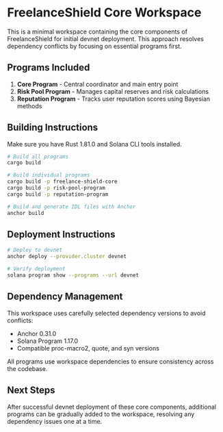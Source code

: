# FreelanceShield Core Workspace

This is a minimal workspace containing the core components of FreelanceShield for initial devnet deployment. This approach resolves dependency conflicts by focusing on essential programs first.

## Programs Included

1. **Core Program** - Central coordinator and main entry point
2. **Risk Pool Program** - Manages capital reserves and risk calculations
3. **Reputation Program** - Tracks user reputation scores using Bayesian methods

## Building Instructions

Make sure you have Rust 1.81.0 and Solana CLI tools installed.

```bash
# Build all programs
cargo build

# Build individual programs
cargo build -p freelance-shield-core
cargo build -p risk-pool-program
cargo build -p reputation-program

# Build and generate IDL files with Anchor
anchor build
```

## Deployment Instructions

```bash
# Deploy to devnet
anchor deploy --provider.cluster devnet

# Verify deployment
solana program show --programs --url devnet
```

## Dependency Management

This workspace uses carefully selected dependency versions to avoid conflicts:

- Anchor 0.31.0
- Solana Program 1.17.0
- Compatible proc-macro2, quote, and syn versions

All programs use workspace dependencies to ensure consistency across the codebase.

## Next Steps

After successful devnet deployment of these core components, additional programs can be gradually added to the workspace, resolving any dependency issues one at a time.

